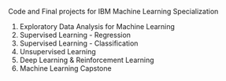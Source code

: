 Code and Final projects for IBM Machine Learning Specialization
01. Exploratory Data Analysis for Machine Learning
02. Supervised Learning - Regression
03. Supervised Learning - Classification
04. Unsupervised Learning
05. Deep Learning & Reinforcement Learning
06. Machine Learning Capstone
